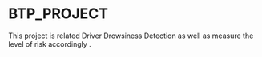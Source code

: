 # BTP_PROJECT
This project is related Driver Drowsiness Detection as well as measure the level of risk accordingly .
